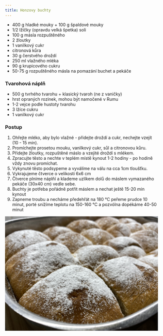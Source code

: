 ```yaml
---
title: Honzovy buchty
---
```


- 400 g hladké mouky + 100 g špaldové mouky
- 1/2 lžičky (opravdu velká špetka) soli
- 100 g másla rozpuštěného
- 2 žloutky
- 1 vanilkový cukr
- citronová kůra
- 30 g čerstvého droždí
- 250 ml vlažného mléka
- 90 g krupicového cukru
- 50-75 g rozpuštěného másla na pomazání buchet a pekáče

### Tvarohová náplň

- 500 g tvrhého tvarohu + klasický tvaroh (ne z vaničky)
- hrst opraných rozinek, mohou být namočené v Rumu
- 1-2 vejce podle hustoty tvarohu
- 3 lžíce cukru
- 1 vanilkový cukr

### Postup

1. Ohřejte mléko, aby bylo vlažné - přidejte droždí a cukr, nechejte vzejít (10 - 15 min).
2. Promíchejte prosetou mouku, vanilkový cukr, sůl a citronovou kůru.
3. Přidejte žloutky, rozpuštěné máslo a vzejité droždí s mlékem.
4. Zpracujte těsto a nechte v teplém místě kynout 1-2 hodiny - po hodině vždy znovu promíchat.
5. Vykynuté těsto podsypeme a vyválíme na válu na cca 1cm tloušťku.
6. Vykrajujeme čtverce o velikosti 6x6 cm
7. Čtverce plníme náplňí a klademe uzlíkem dolů do máslem vymazaného pekáče (30x40 cm) vedle sebe.
8. Buchty je potřeba pořádně potřít máslem a nechat ještě 15-20 min kynout
9. Zapneme troubu a necháme předehřát na 180 °C peřeme prudce 10 minut, porté snížíme teplotu na 150-160 °C a pozvólna dopékáme 40-50 minut

![](./honzovy-buchty.jpg)
